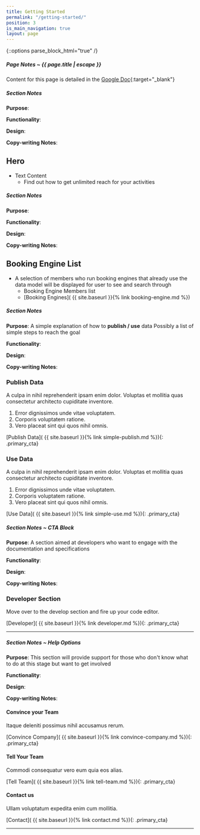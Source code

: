 ```yaml
---
title: Getting Started
permalink: "/getting-started/"
position: 3
is_main_navigation: true
layout: page
---
```


{::options parse_block_html="true" /}


<article class="note-wrap">
<div class="notes">

##### Page Notes ~ {{ page.title | escape }}

Content for this page is detailed in the
[Google Doc](https://drive.google.com/open?id=1LJxp7jbt6r5jTTZqoSJ5WK6yjZDpqhaXNVi-Rx_cSjA){:target="_blank"}

</div>
</article>
<article class="note-wrap">
<div class="notes">

##### Section Notes
**Purpose**:

**Functionality**:

**Design**:

**Copy-writing Notes**:

</div>
</article>

<article>
<h2 class="sub-heading-two">Hero</h2>
<div class="one">

+ Text Content 
    + Find out how to get unlimited reach for your activities

</div>
</article>

<article class="note-wrap">
<div class="notes">

##### Section Notes
**Purpose**:

**Functionality**:

**Design**:

**Copy-writing Notes**:

</div>
</article>

<article>
<h2 class="sub-heading-two">Booking Engine List</h2>

<div class="one">

+ A selection of members who run booking engines that already use the data model will be displayed for user to see and search through
    + Booking Engine Members list 
    + [Booking Engines]( {{ site.baseurl }}{% link booking-engine.md %})  


</div>
</article>

<article class="note-wrap">
<div class="notes">

##### Section Notes
**Purpose**: A simple explanation of how to **publish / use** data Possibly a list of simple steps to reach the goal

**Functionality**:

**Design**:

**Copy-writing Notes**:

</div>
</article>

<article class="call_to_action">
<div class="two brand-two-bc">

### Publish Data 
A culpa in nihil reprehenderit ipsam enim dolor. Voluptas et mollitia quas consectetur architecto cupiditate inventore.
1. Error dignissimos unde vitae voluptatem.
2. Corporis voluptatem ratione.
3. Vero placeat sint qui quos nihil omnis.

[Publish Data]( {{ site.baseurl }}{% link simple-publish.md %}){: .primary_cta}

</div>
<div class="two brand-one-bc">

### Use Data
A culpa in nihil reprehenderit ipsam enim dolor. Voluptas et mollitia quas consectetur architecto cupiditate inventore.
1. Error dignissimos unde vitae voluptatem.
2. Corporis voluptatem ratione.
3. Vero placeat sint qui quos nihil omnis.

[Use Data]( {{ site.baseurl }}{% link simple-use.md %}){: .primary_cta}

</div>
</article>


<article class="note-wrap">
<div class="notes">

##### Section Notes ~ CTA Block
**Purpose**: A section aimed at developers who want to engage with the documentation and specifications

**Functionality**:

**Design**:

**Copy-writing Notes**:

</div>
</article>

<article class="call_to_action--block_level subgrid">
<div class="two twoleft">

### Developer Section
Move over to the develop section and fire up your code editor.


</div>
<div class="two twoleft">

[Developer]( {{ site.baseurl }}{% link developer.md %}){: .primary_cta}

</div>
</article>

***

<article class="notes">

##### Section Notes ~ Help Options
**Purpose**: This section will provide support for those who don't know what to do at this stage but want to get involved

**Functionality**:

**Design**:

**Copy-writing Notes**:

</article>

<article class="subgrid">
<div class="block three call_to_action">

#### Convince your Team
Itaque deleniti possimus nihil accusamus rerum.

[Convince Company]( {{ site.baseurl }}{% link convince-company.md %}){: .primary_cta}

</div>
<div class="block three call_to_action">

#### Tell Your Team
Commodi consequatur vero eum quia eos alias.

[Tell Team]( {{ site.baseurl }}{% link tell-team.md %}){: .primary_cta}

</div>
<div class="block three call_to_action">

#### Contact us
Ullam voluptatum expedita enim cum mollitia.

[Contact]( {{ site.baseurl }}{% link contact.md %}){: .primary_cta}

</div>
</article>

***
 